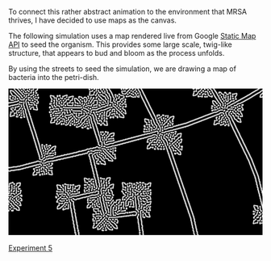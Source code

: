 To connect this rather abstract animation to the environment that MRSA thrives, I have decided to use maps as the canvas.

The following simulation uses a map rendered live from Google [Static Map API](https://developers.google.com/maps/documentation/staticmaps/ "Static Maps API") to seed the organism.  This provides some large scale, twig-like structure, that appears to bud and bloom as the process unfolds.

By using the streets to seed the simulation, we are drawing a map of bacteria into the petri-dish.

![Reaction Diffusion Streets](../project_images/rd_streets.jpg?raw=true "Reaction Diffusion Streets")

[Experiment 5](https://dl.dropboxusercontent.com/u/263160/Web/WebGl/Experiment5.html)

